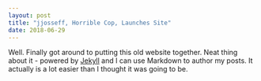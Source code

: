 ```yaml
---
layout: post
title: "jjosseff, Horrible Cop, Launches Site"
date: 2018-06-29
---
```


Well. Finally got around to putting this old website together. Neat thing about it - powered by [Jekyll](http://jekyllrb.com) and I can use Markdown to author my posts. It actually is a lot easier than I thought it was going to be.
